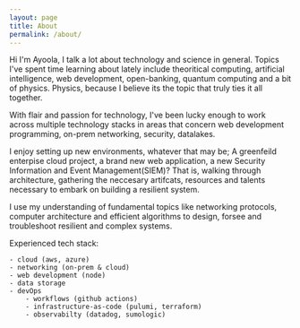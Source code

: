 ```yaml
---
layout: page
title: About
permalink: /about/
---
```


Hi I'm Ayoola, I talk a lot about technology and science in general. Topics I've spent time learning about lately include theoritical computing, artificial intelligence,  web development, open-banking, quantum computing and a bit of physics.
Physics, because I believe its the topic that truly ties it all together. 

With flair and passion for technology, I've been lucky enough to work across multiple technology stacks in areas that concern web development programming, on-prem networking, security, datalakes. 

I enjoy setting up new environments, whatever that may be; A greenfeild enterpise cloud project, a brand new web application, a new Security Information and Event Management(SIEM)? That is, walking through architecture, gathering the neccesary artifcats, resources and talents necessary to embark on building a resilient system. 

I use my understanding of fundamental topics like networking protocols, computer architecture and efficient algorithms to design, forsee and troubleshoot resilient and complex systems. 

Experienced tech stack:

    - cloud (aws, azure)
    - networking (on-prem & cloud)
    - web development (node)
    - data storage
    - devOps
        - workflows (github actions)
        - infrastructure-as-code (pulumi, terraform)
        - observabilty (datadog, sumologic)